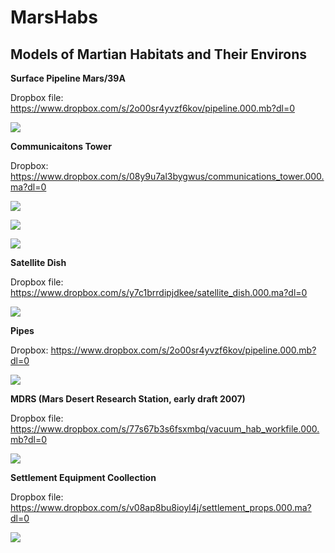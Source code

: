 # MarsHabs
## Models of Martian Habitats and Their Environs

**Surface Pipeline Mars/39A**

Dropbox file: https://www.dropbox.com/s/2o00sr4yvzf6kov/pipeline.000.mb?dl=0

![](https://github.com/MarsArtistsCommunity/MarsHabs/blob/master/Screen%20Shot%202016-10-22%20at%2011.32.46%20PM.png)



**Communicaitons Tower**

Dropbox: https://www.dropbox.com/s/08y9u7al3bygwus/communications_tower.000.ma?dl=0

![](https://github.com/MarsArtistsCommunity/MarsHabs/blob/master/mainshot.jpg)

![](https://github.com/MarsArtistsCommunity/MarsHabs/blob/master/frontbasecloseup.jpg)

![](https://github.com/MarsArtistsCommunity/MarsHabs/blob/master/topsmastcloseup.jpg)



**Satellite Dish**

Dropbox file: https://www.dropbox.com/s/y7c1brrdipjdkee/satellite_dish.000.ma?dl=0

![](https://github.com/MarsArtistsCommunity/MarsHabs/blob/master/satellite_dish_1.jpg)



**Pipes**

Dropbox: https://www.dropbox.com/s/2o00sr4yvzf6kov/pipeline.000.mb?dl=0

![](https://github.com/MarsArtistsCommunity/MarsHabs/blob/master/pipes_workfile_98_uvs.jpg)



**MDRS (Mars Desert Research Station, early draft 2007)**

Dropbox file: https://www.dropbox.com/s/77s67b3s6fsxmbq/vacuum_hab_workfile.000.mb?dl=0

![](https://github.com/MarsArtistsCommunity/MarsHabs/blob/master/Screen%20Shot%202016-10-22%20at%207.30.22%20PM.png)



**Settlement Equipment Coollection**

Dropbox file: https://www.dropbox.com/s/v08ap8bu8ioyl4j/settlement_props.000.ma?dl=0 

![](https://github.com/MarsArtistsCommunity/MarsHabs/blob/master/settlement_props_workfiles_4_shippiecesimported.jpg)

